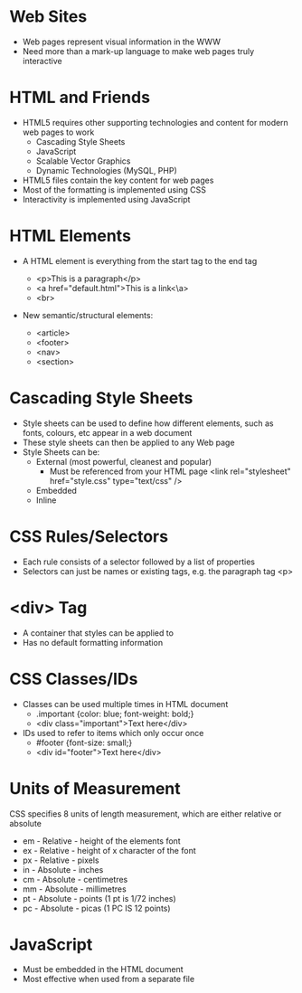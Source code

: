 # Web Sites

* Web pages represent visual information in the WWW
* Need more than a mark-up language to make web pages truly interactive



# HTML and Friends

* HTML5 requires other supporting technologies and content for modern web pages to work
  * Cascading Style Sheets
  * JavaScript
  * Scalable Vector Graphics
  * Dynamic Technologies (MySQL, PHP)
* HTML5 files contain the key content for web pages
* Most of the formatting is implemented using CSS
* Interactivity is implemented using JavaScript



# HTML Elements

* A HTML element is everything from the start tag to the end tag

  * \<p>This is a paragraph\</p>
  * \<a href="default.html">This is a link\<\a>
  * \<br>

* New semantic/structural elements:

  * \<article>
  * \<footer>
  * \<nav>
  * \<section>

  

# Cascading Style Sheets

* Style sheets can be used to define how different elements, such as fonts, colours, etc appear in a web document
* These style sheets can then be applied to any Web page
* Style Sheets can be:
  * External (most powerful, cleanest and popular)
    * Must be referenced from your HTML page \<link rel="stylesheet" href="style.css" type="text/css" />
  * Embedded
  * Inline



# CSS Rules/Selectors

* Each rule consists of a selector followed by a list of properties
* Selectors can just be names or existing tags, e.g. the paragraph tag \<p>



# \<div> Tag

* A container that styles can be applied to
* Has no default formatting information



# CSS Classes/IDs

* Classes can be used multiple times in HTML document
  * .important {color: blue; font-weight: bold;}
  * \<div class="important">Text here\</div>
* IDs used to refer to items which only occur once
  * #footer {font-size: small;}
  * \<div id="footer">Text here\</div>



# Units of Measurement

CSS specifies 8 units of length measurement, which are either relative or absolute

* em - Relative - height of the elements font
* ex - Relative -  height of x character of the font
* px - Relative - pixels
* in - Absolute - inches
* cm - Absolute - centimetres
* mm - Absolute - millimetres
* pt - Absolute - points (1 pt is 1/72 inches)
* pc - Absolute - picas (1 PC IS 12 points)



# JavaScript

* Must be embedded in the HTML document
* Most effective when used from a separate file



